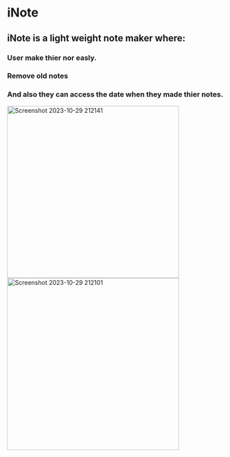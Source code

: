 # iNote
## iNote is a light weight note maker where: 
### User make thier nor easly.
### Remove old notes
### And also they can access the date when they made thier notes.
<img width="400" alt="Screenshot 2023-10-29 212141" src="https://github.com/nasifayc/iNote/assets/130219241/751cda3e-9b6e-4927-ad14-ab8426d7a94f">
<img width="400" alt="Screenshot 2023-10-29 212101" src="https://github.com/nasifayc/iNote/assets/130219241/af48a2ac-c744-44c2-8cb3-ee328e0d8dcf">
